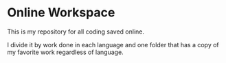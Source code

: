 # Online Workspace
This is my repository for all coding saved online. 

I divide it by work done in each language and one folder that has a copy of my favorite work regardless of language.








